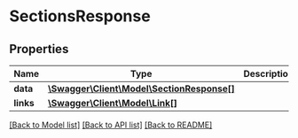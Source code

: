 # SectionsResponse

## Properties
Name | Type | Description | Notes
------------ | ------------- | ------------- | -------------
**data** | [**\Swagger\Client\Model\SectionResponse[]**](SectionResponse.md) |  | [optional] 
**links** | [**\Swagger\Client\Model\Link[]**](Link.md) |  | [optional] 

[[Back to Model list]](../../README.md#documentation-for-models) [[Back to API list]](../../README.md#documentation-for-api-endpoints) [[Back to README]](../../README.md)

